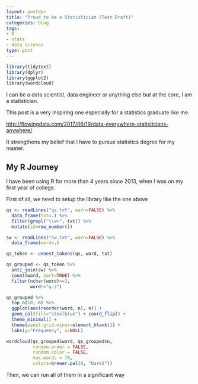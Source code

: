 ```yaml
---
layout: postdev
title: "Proud to be a Statistician (Test Draft)"
categories: blog
tags: 
- R
- stats
- data science
type: post
---
```


```r
library(tidytext)
library(dplyr)
library(ggplot2)
library(wordcloud)
```

I can be a data scientist, data engineer or anything else but at the core, I am a statistician.

This post is a very inspiring one especially for a statistics graduate like me.

http://flowingdata.com/2017/06/19/data-everywhere-statisticians-anywhere/

It strengthens my belief that I have to pursue statistics degree for my master.

## My R Journey

I have been using R for more than 4 years since 2013, when I was on my first year of college.

First of all, we need to setup the library like the one above

```r
qs <- readLines("qs.txt", warn=FALSE) %>%
  data_frame(txt=.) %>%
  filter(grepl("\\w+", txt)) %>%
  mutate(id=row_number())

sw <- readLines("sw.txt", warn=FALSE) %>%
  data_frame(word=.)

qs_token <- unnest_tokens(qs, word, txt)

qs_grouped <- qs_token %>%
  anti_join(sw) %>%
  count(word, sort=TRUE) %>%
  filter(nchar(word)>=3,
         word!="q.s")

qs_grouped %>%
  top_n(10, n) %>%
  ggplot(aes(reorder(word, n), n)) +
  geom_col(fill="steelblue") + coord_flip() +
  theme_minimal() +
  theme(panel.grid.minor=element_blank()) +
  labs(y="Frequency", x=NULL)

wordcloud(qs_grouped$word, qs_grouped$n, 
          random.order = FALSE,
          random.color = FALSE,
          max.words = 70,
          colors=brewer.pal(8, "Dark2"))
```

Then, we can run all of them in a significant way



